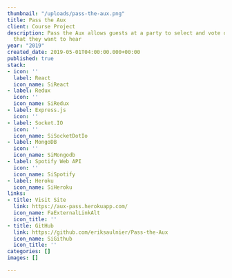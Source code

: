 ```yaml
---
thumbnail: "/uploads/pass-the-aux.png"
title: Pass the Aux
client: Course Project
description: Pass the Aux allows guests at a party to select and vote on the music
  that they want to hear
year: "2019"
created_date: 2019-05-01T04:00:00.000+00:00
published: true
stack:
- icon: ''
  label: React
  icon_name: SiReact
- label: Redux
  icon: ''
  icon_name: SiRedux
- label: Express.js
  icon: ''
- label: Socket.IO
  icon: ''
  icon_name: SiSocketDotIo
- label: MongoDB
  icon: ''
  icon_name: SiMongodb
- label: Spotify Web API
  icon: ''
  icon_name: SiSpotify
- label: Heroku
  icon_name: SiHeroku
links:
- title: Visit Site
  link: https://aux-pass.herokuapp.com/
  icon_name: FaExternalLinkAlt
  icon_title: ''
- title: GitHub
  link: https://github.com/eriksaulnier/Pass-the-Aux
  icon_name: SiGithub
  icon_title: ''
categories: []
images: []

---
```


